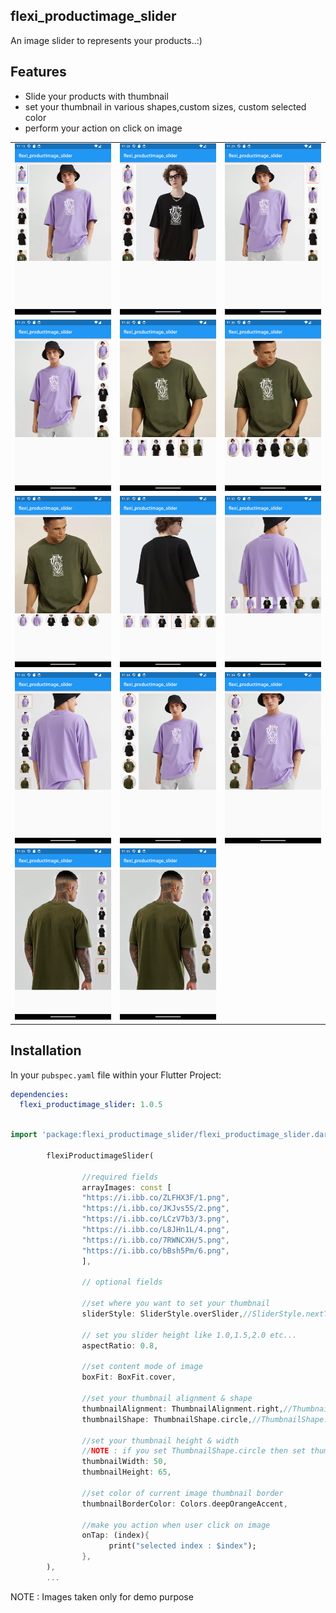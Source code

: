 ## flexi_productimage_slider

 An image slider to represents your products..:)

## Features

 - Slide your products with thumbnail 
 - set your thumbnail in various shapes,custom sizes, custom selected color
 - perform your action on click on image

<table>
   <tr>
      <td>
         <img width="250px" src="https://raw.githubusercontent.com/Dharini17/flexi_productimage_slider/master/assets/1.png">
      </td>   
        <td>
         <img width="250px" src="https://raw.githubusercontent.com/Dharini17/flexi_productimage_slider/master/assets/2.png">
      </td> 
        <td>
         <img width="250px" src="https://raw.githubusercontent.com/Dharini17/flexi_productimage_slider/master/assets/3.png">
      </td> 
    </tr>
  <tr>
      <td>
         <img width="250px" src="https://raw.githubusercontent.com/Dharini17/flexi_productimage_slider/master/assets/4.png">
      </td>   
        <td>
         <img width="250px" src="https://raw.githubusercontent.com/Dharini17/flexi_productimage_slider/master/assets/5.png">
      </td> 
        <td>
         <img width="250px" src="https://raw.githubusercontent.com/Dharini17/flexi_productimage_slider/master/assets/6.png">
      </td> 
    </tr>
  <tr>
      <td>
         <img width="250px" src="https://raw.githubusercontent.com/Dharini17/flexi_productimage_slider/master/assets/7.png">
      </td>   
        <td>
         <img width="250px" src="https://raw.githubusercontent.com/Dharini17/flexi_productimage_slider/master/assets/8.png">
      </td> 
        <td>
         <img width="250px" src="https://raw.githubusercontent.com/Dharini17/flexi_productimage_slider/master/assets/9.png">
      </td> 
    </tr>
  <tr>
      <td>
         <img width="250px" src="https://raw.githubusercontent.com/Dharini17/flexi_productimage_slider/master/assets/10.png">
      </td>   
        <td>
         <img width="250px" src="https://raw.githubusercontent.com/Dharini17/flexi_productimage_slider/master/assets/11.png">
      </td> 
        <td>
         <img width="250px" src="https://raw.githubusercontent.com/Dharini17/flexi_productimage_slider/master/assets/12.png">
      </td> 
    </tr>
<tr>
 <td>
         <img width="250px" src="https://raw.githubusercontent.com/Dharini17/flexi_productimage_slider/master/assets/13.png">
      </td>  
      <td>
         <img width="250px" src="https://raw.githubusercontent.com/Dharini17/flexi_productimage_slider/master/assets/14.png">
      </td>          
    </tr>
</table>

## Installation

  In your `pubspec.yaml` file within your Flutter Project:

```yaml
dependencies:
  flexi_productimage_slider: 1.0.5
```

```dart

import 'package:flexi_productimage_slider/flexi_productimage_slider.dart';

        flexiProductimageSlider(
        
                //required fields
                arrayImages: const [
                "https://i.ibb.co/ZLFHX3F/1.png",
                "https://i.ibb.co/JKJvs5S/2.png",
                "https://i.ibb.co/LCzV7b3/3.png",
                "https://i.ibb.co/L8JHn1L/4.png",
                "https://i.ibb.co/7RWNCXH/5.png",
                "https://i.ibb.co/bBsh5Pm/6.png",
                ],
                
                // optional fields
                
                //set where you want to set your thumbnail
                sliderStyle: SliderStyle.overSlider,//SliderStyle.nextToSlider
                
                // set you slider height like 1.0,1.5,2.0 etc...
                aspectRatio: 0.8,
                
                //set content mode of image
                boxFit: BoxFit.cover,
                
                //set your thumbnail alignment & shape
                thumbnailAlignment: ThumbnailAlignment.right,//ThumbnailAlignment.right , ThumbnailAlignment.bottom
                thumbnailShape: ThumbnailShape.circle,//ThumbnailShape.circle
                
                //set your thumbnail height & width
                //NOTE : if you set ThumbnailShape.circle then set thumbnail width height same
                thumbnailWidth: 50,
                thumbnailHeight: 65,
                
                //set color of current image thumbnail border
                thumbnailBorderColor: Colors.deepOrangeAccent,
                
                //make you action when user click on image
                onTap: (index){
                      print("selected index : $index");
                },
        ),
        ...


```
NOTE : Images taken only for demo purpose
